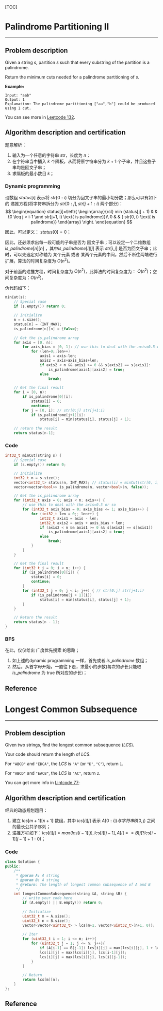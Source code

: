 [TOC]





# Palindrome Partitioning II

---

## Problem description

 Given a string *s*, partition *s* such that every substring of the partition is a palindrome.

Return the minimum cuts needed for a palindrome partitioning of *s*.

**Example:**

```
Input: "aab"
Output: 1
Explanation: The palindrome partitioning ["aa","b"] could be produced using 1 cut.
```

You can see more in [Leetcode 132](https://leetcode.com/problems/palindrome-partitioning-ii/description/).

## Algorithm description and certification

题意解析：

1. 输入为一个任意的字符串 str，长度为 $n$；
2. 在字符串当中插入 $k$ 个隔板，从而将原字符串分为 $k+1$ 个子串，并且这些子串均是回文子串；
3. 求隔板的最小数目 $k$；

### Dynamic programming

设数组 $status[i]$ 表示将 $str[0:i)$ 切分为回文子串的最小切分数；那么可以有如下的 递推方程(将字符串拆分为 $str[0:j],  str[j+1:i)$ 两个部分)：
$$
\begin{equation}
status[i]=\left\{
\begin{array}{rcl}
min (status[j] + 1) & & {0 \leq j < i-1  \and str[j+1, i) \text{ is palindrome}}\\
0 & & { str[0, i)  \text{ is palindrome}}
\end{array} \right.
\end{equation}
$$

因此，可以定义： $status[0] = 0$；

因此，还必须求出每一段可能的子串是否为 回文子串；可以设定一个二维数组 $is\_palindrome[n][n]$ ，其中$is\_palindrome[i][j]$ 表示 $str[i, j]$ 是否为回文子串；此时，可以先选定对称轴为 某个元素 或者 某两个元素的中间，然后不断往两端进行扩展，算法的时间复杂度为 $O(n^2)$。

对于前面的递推方程，时间复杂度为 $O(n^2)$，此算法的时间复杂度为： $O(n^2)$；空间复杂度为：$O(n^2)$。

伪代码如下：

```cpp
minCut(s):
	// Special case
	if (s.empty()) return 0;
	
	// Initialize
	n = s.size();
	status[n] = {INT_MAX};
	is_palindrome[n][n] = {false};
	
	// Get the is_palindrome array
	for axis = [0, n):
        for axis_bias = [0, 1]: // use this to deal with the axis=0.5 or so
            for (len=0;;len++)
                axis1 = axis-len;
                axis2 = axis+axis_bias+len;
                if axis2 < n && axis1 >= 0 && s[axis2] == s[axis1]:
                    is_palindrome[axis1][axis2] = true;
                else
                    break;
    
    // Get the final result
    for i = [0, n):
        if is_palindrome[0][i]:
            status[i] = 0; 
            continue;
        for j = [0, i): // str[0:j] str[j+1:i)
            if is_palindrome[j+1][i]:
            	status[i] = min(status[i], status[j] + 1);     
    
    // return the result
    return status[n-1];
```

### Code

```cpp
int32_t minCut(string s) {
    // Special case
    if (s.empty()) return 0;

    // Initialize
    int32_t n = s.size();
    vector<int32_t> status(n, INT_MAX); // status[i] = minCut(str[0, i]);
    vector<vector<bool>> is_palindrome(n, vector<bool>(n, false));

    // Get the is_palindrome array
    for (int32_t axis = 0; axis < n; axis++) {
    	// use this to deal with the axis=0.5 or so
        for (int32_t axis_bias = 0; axis_bias <= 1; axis_bias++) { 
            for (int32_t len = 0;; len++) {
                int32_t axis1 = axis - len;
                int32_t axis2 = axis + axis_bias + len;
                if (axis2 < n && axis1 >= 0 && s[axis2] == s[axis1])
                    is_palindrome[axis1][axis2] = true;
                else
                    break;
            }
        }
    }

    // Get the final result
    for (int32_t i = 0; i < n; i++) {
        if (is_palindrome[0][i]) {
            status[i] = 0;
            continue;
        }
        for (int32_t j = 0; j < i; j++) { // str[0:j] str[j+1:i)
            if (is_palindrome[j + 1][i])
                status[i] = min(status[i], status[j] + 1);
        }
    }

    // Return the result
    return status[n - 1];
}
```

### BFS

在此，仅仅给出 广度优先搜索 的思路；

1. 如上述的dynamic programming 一样，首先或者 $is\_palindrome$ 数组；
2. 然后，从首字母开始，一直往下走，求最小的步数(每次的步长只能取 $is\_palindrome$ 为 true 所对应的步长)；

## Reference

# Longest Common Subsequence 

---

## Problem desciption

Given two strings, find the longest common subsequence (*LCS*).

Your code should return the length of *LCS*.

For `"ABCD"` and `"EDCA"`, the *LCS* is `"A"` (or `"D"`, `"C"`), return `1`.

For `"ABCD"` and `"EACB"`, the *LCS* is `"AC"`, return `2`.

You can get more info in [Lintcode 77](https://www.lintcode.com/problem/longest-common-subsequence/description);

## Algorithm description and certification

经典的动态规划题目：

1. 建立 $lcs[m+1][n+1]$ 数组，其中 $lcs[i][j]$ 表示 $A[0:i]) 与字符串 B[0, j)$ 之间的最长公共子序列；
2. 递推方程如下：$lcs[i][j] = max(lcs[i-1][j], lcs[i][j-1], A[i]== B[j] ? lcs[i-1][j-1]+1 : 0)$；

### Code

```cpp
class Solution {
public:
    /**
     * @param A: A string
     * @param B: A string
     * @return: The length of longest common subsequence of A and B
     */
    int longestCommonSubsequence(string &A, string &B) {
        // write your code here
        if (A.empty() || B.empty()) return 0;
        
        // Initialize
        uint32_t m = A.size();
        uint32_t n = B.size();
        vector<vector<uint32_t> > lcs(m+1, vector<uint32_t>(n+1, 0));
        
        // Iter
        for (uint32_t i = 1; i <= m; i++){
            for (uint32_t j = 1; j <= n; j++){
                if (A[i-1] == B[j-1]) lcs[i][j] = max(lcs[i][j], 1 + lcs[i-1][j-1]);
                lcs[i][j] = max(lcs[i][j], lcs[i-1][j]);
                lcs[i][j] = max(lcs[i][j], lcs[i][j-1]);
            }
        }        
        
        // Return 
        return lcs[m][n];
    }
};
```

## Reference

